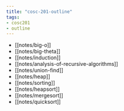 ```yaml
---
title: "cosc-201-outline"
tags: 
- cosc201 
- outline
---
```


- [[notes/big-o]]
- [[notes/big-theta]]
- [[notes/induction]]
- [[notes/analysis-of-recursive-algorithms]]
- [[notes/union-find]]
- [[notes/heap]]
- [[notes/sorting]]
- [[notes/heapsort]]
- [[notes/mergesort]]
- [[notes/quicksort]]

